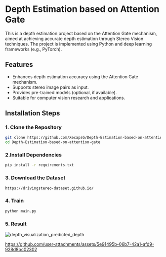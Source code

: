 # Depth Estimation based on Attention Gate

This is a depth estimation project based on the Attention Gate mechanism, aimed at achieving accurate depth estimation through Stereo Vision techniques. The project is implemented using Python and deep learning frameworks (e.g., PyTorch).

## Features
- Enhances depth estimation accuracy using the Attention Gate mechanism.
- Supports stereo image pairs as input.
- Provides pre-trained models (optional, if available).
- Suitable for computer vision research and applications.

## Installation Steps

### 1. Clone the Repository
```bash
git clone https://github.com/XecapsG/Depth-Estimation-based-on-attention-gate.git
cd Depth-Estimation-based-on-attention-gate
```
### 2.Install Dependencies
```bash
pip install -r requirements.txt

```

### 3. Download the Dataset

```bash
https://drivingstereo-dataset.github.io/

```

### 4. Train
```bash
python main.py

```
### 5. Result
![depth_visualization_predicted_depth](https://github.com/user-attachments/assets/d131f892-812d-4ce1-a897-0feb70785517)





https://github.com/user-attachments/assets/5e91495b-06b7-42a1-afd9-928d8bc02302






